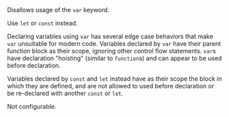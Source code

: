 Disallows usage of the `var` keyword.

Use `let` or `const` instead.


Declaring variables using `var` has several edge case behaviors that make `var` unsuitable for modern code.
Variables declared by `var` have their parent function block as their scope, ignoring other control flow statements.
`var`s have declaration "hoisting" (similar to `function`s) and can appear to be used before declaration.

Variables declared by `const` and `let` instead have as their scope the block in which they are defined,
and are not allowed to used before declaration or be re-declared with another `const` or `let`.
        

Not configurable.